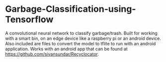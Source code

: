 # Garbage-Classification-using-Tensorflow
A convolutional neural network to classify garbage/trash.
Built for working with a smart bin, on an edge device like a raspberry pi or an android device.
Also included are files to convert the model to tflite to run with an android application.
Works with an android app that can be found at https://github.com/sivansundar/Recyclocator.
